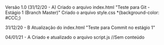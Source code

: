 Versão 1.0 (31/12/20 - A)
    Criado o arquivo index.html 
        "Teste para Git - Estágio 1 (Branch Master)"
    Criado o arquivo style.css
        *{background-color: #CCC;}

31/12/20 - B
    Atualização do index.html
        "Teste para Commit no estágio 1"

04/01/21 - A
    Criado e atualizado o arquivo script.js
        //Sem conteúdo